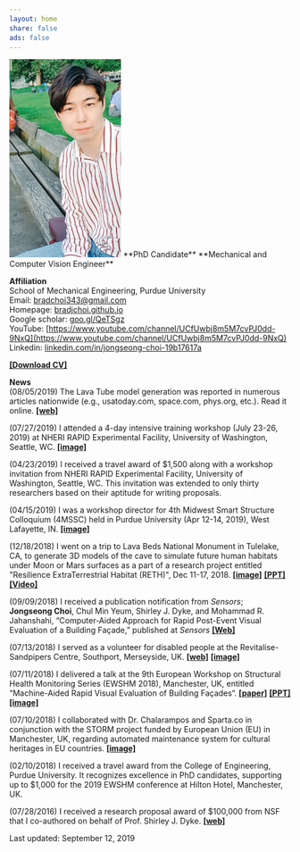 ```yaml
---
layout: home
share: false
ads: false
---
```

 
<img src="selfie2.jpg" width="200">    
**PhD Candidate**     
**Mechanical and Computer Vision Engineer**

**Affiliation**   
School of Mechanical Engineering, Purdue University  
Email: bradchoi343@gmail.com   
Homepage: [bradjchoi.github.io](https://bradjchoi.github.io)    
Google scholar: [goo.gl/QeTSgz](https://goo.gl/QeTSgz)    
YouTube: [https://www.youtube.com/channel/UCfUwbj8m5M7cvPJ0dd-9NxQ](https://www.youtube.com/channel/UCfUwbj8m5M7cvPJ0dd-9NxQ)   
Linkedin: [linkedin.com/in/jongseong-choi-19b17617a](https://www.linkedin.com/in/jongseong-choi-19b17617a)

[**[Download CV]**](https://bradjchoi.github.io/2_Curriculum_Vitae_JongseongChoi.pdf)

**News**   
(08/05/2019) The Lava Tube model generation was reported in numerous articles nationwide (e.g., usatoday.com, space.com, phys.org, etc.). Read it online. [**[web]**](https://phys.org/news/2019-07-humans-lava-tubes-moon.html)     

(07/27/2019) I attended a 4-day intensive training workshop (July 23-26, 2019) at NHERI RAPID Experimental Facility, University of Washington, Seattle, WC. [**[image]**](https://bradjchoi.github.io/news_NHERI.jpg)

(04/23/2019) I received a travel award of $1,500 along with a workshop invitation from NHERI RAPID Experimental Facility, University of Washington, Seattle, WC. This invitation was extended to only thirty researchers based on their aptitude for writing proposals.

(04/15/2019) I was a workshop director for 4th Midwest Smart Structure Colloquium (4MSSC) held in Purdue University (Apr 12-14, 2019), West Lafayette, IN. [**[image]**](https://bradjchoi.github.io/news_4MSSC.jpg)

(12/18/2018) I went on a trip to Lava Beds National Monument in Tulelake, CA, to generate 3D models of the cave to simulate future human habitats under Moon or Mars surfaces as a part of a research project entitled "Resilience ExtraTerrestrial Habitat (RETH)", Dec 11-17, 2018. [**[image]**](https://bradjchoi.github.io/news_LavaTube.jpg) [**[PPT]**](https://bradjchoi.github.io/news_LavaTube.pdf) [**[Video]**](https://youtu.be/3PKLfVCvRDA)

(09/09/2018) I received a publication notification from *Sensors*;  
**Jongseong Choi**, Chul Min Yeum, Shirley J. Dyke, and Mohammad R. Jahanshahi, “Computer-Aided Approach for Rapid Post-Event Visual Evaluation of a Building Façade,” published at *Sensors* [**[Web]**](http://www.mdpi.com/1424-8220/18/9/3017)  

(07/13/2018)  I served as a volunteer for disabled people at the Revitalise-Sandpipers Centre, Southport, Merseyside, UK. [**[web]**](http://revitalise.org.uk/respite-holidays/our-centres/sandpipers/)   [**[image]**](https://bradjchoi.github.io/news_Revitalise.jpg)

(07/11/2018)  I delivered a talk at the 9th European Workshop on Structural Health Monitoring Series (EWSHM 2018), Manchester, UK, entitled “Machine-Aided Rapid Visual Evaluation of Building Façades“. [**[paper]**](https://www.ndt.net/search/docs.php3?showForm=off&id=23205) [**[PPT]**](https://bradjchoi.github.io/news_EWSHM2018_PPT.pdf) [**[image]**](https://bradjchoi.github.io/news_EWSHM2018.jpg)  

(07/10/2018)  I collaborated with Dr. Chalarampos and Sparta.co in conjunction with the STORM project funded by European Union (EU) in Manchester, UK, regarding automated maintenance system for cultural heritages in EU countries. [**[image]**](https://bradjchoi.github.io/news_STORM.jpg)

(02/10/2018)  I received a travel award from the College of Engineering, Purdue University. It recognizes excellence in PhD candidates, supporting up to $1,000 for the 2019 EWSHM conference at Hilton Hotel, Manchester, UK.

(07/28/2016)  I received a research proposal award of $100,000 from NSF that I co-authored on behalf of Prof. Shirley J. Dyke. [**[web]**](https://www.nsf.gov/awardsearch/showAward?AWD_ID=1645047)   

Last updated: September 12, 2019
